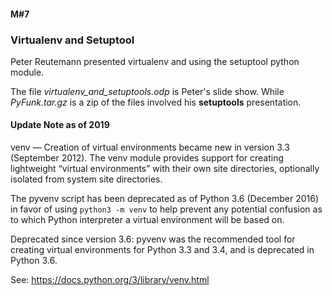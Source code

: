 #### M#7

### Virtualenv and Setuptool

Peter Reutemann presented  virtualenv and using the setuptool python module.

The file *virtualenv_and_setuptools.odp* is Peter's slide show. While *PyFunk.tar.gz* 
is a zip of the files involved his **setuptools** presentation.


#### Update Note as of 2019

venv — Creation of virtual environments became new in version 3.3 (September 2012). 
The venv module provides support for creating lightweight “virtual environments” with their own 
site directories, optionally isolated from system site directories. 

The pyvenv script has been deprecated as of Python 3.6 (December 2016) in favor of using 
`python3 -m venv` to help prevent any potential confusion as to which Python interpreter 
a virtual environment will be based on. 

Deprecated since version 3.6: pyvenv was the recommended tool for creating virtual 
environments for Python 3.3 and 3.4, and is deprecated in Python 3.6.

See: https://docs.python.org/3/library/venv.html

